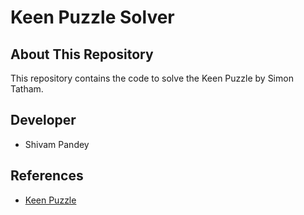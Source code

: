 # Keen Puzzle Solver

## About This Repository
This repository contains the code to solve the Keen Puzzle by Simon Tatham.

## Developer
- Shivam Pandey

## References
- [Keen Puzzle](https://www.chiark.greenend.org.uk/~sgtatham/puzzles/js/keen.html)
